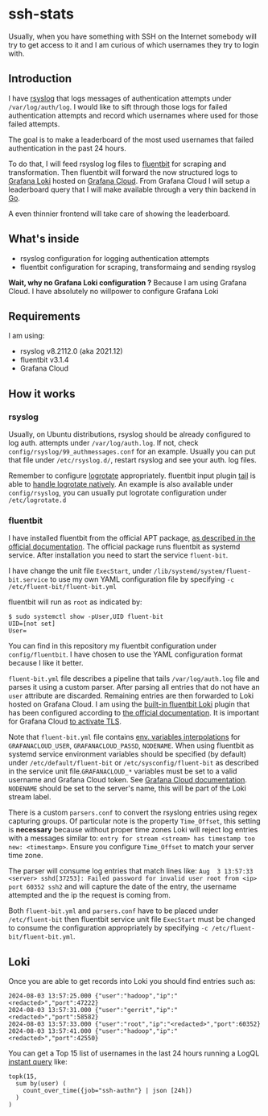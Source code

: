 # ssh-stats

Usually, when you have something with SSH on the Internet somebody will try to get access to it and I am curious of which usernames they try to login with.

## Introduction

I have [rsyslog](https://www.rsyslog.com/) that logs messages of authentication attempts under `/var/log/auth/log`. I would like to sift through those logs for failed authentication attempts and record which usernames where used for those failed attempts.

The goal is to make a leaderboard of the most used usernames that failed authentication in the past 24 hours.

To do that, I will feed rsyslog log files to [fluentbit](https://fluentbit.io/) for scraping and transformation. Then fluentbit will forward the now structured logs to [Grafana Loki](https://grafana.com/docs/loki/latest/get-started/labels/) hosted on [Grafana Cloud](https://grafana.com/products/cloud/). From Grafana Cloud I will setup a leaderboard query that I will make available through a very thin backend in [Go](https://github.com/gin-gonic/gin).

A even thinnier frontend will take care of showing the leaderboard.

## What's inside

- rsyslog configuration for logging authentication attempts
- fluentbit configuration for scraping, transformaing and sending rsyslog

**Wait, why no Grafana Loki configuration ?**
Because I am using Grafana Cloud. I have absolutely no willpower to configure Grafana Loki

## Requirements

I am using:

- rsyslog v8.2112.0 (aka 2021.12)
- fluentbit v3.1.4
- Grafana Cloud

## How it works

### rsyslog

Usually, on Ubuntu distributions, rsyslog should be already configured to log auth. attempts under `/var/log/auth.log`. If not, check `config/rsyslog/99_authmessages.conf` for an example. Usually you can put that file under `/etc/rsyslog.d/`, restart rsyslog and see your auth. log files.

Remember to configure [logrotate](https://linux.die.net/man/8/logrotate) appropriately. fluentbit input plugin [tail](https://docs.fluentbit.io/manual/pipeline/inputs/tail) is able to [handle logrotate natively](https://docs.fluentbit.io/manual/pipeline/inputs/tail#file-rotation). An example is also available under `config/rsyslog`, you can usually put logrotate configuration under `/etc/logrotate.d`

### fluentbit

I have installed fluentbit from the official APT package, [as described in the official documentation](https://docs.fluentbit.io/manual/installation/linux/ubuntu). The official package runs fluentbit as systemd service. After installation you need to start the service `fluent-bit`.

I have change the unit file `ExecStart`, under `/lib/systemd/system/fluent-bit.service` to use my own YAML configuration file by specifying `-c /etc/fluent-bit/fluent-bit.yml`

fluentbit will run as `root` as indicated by:

```
$ sudo systemctl show -pUser,UID fluent-bit
UID=[not set]
User=
```

You can find in this repository my fluentbit configuration under `config/fluentbit`. I have chosen to use the YAML configuration format because I like it better.

`fluent-bit.yml` file describes a pipeline that tails `/var/log/auth.log` file and parses it using a custom parser. After parsing all entries that do not have an `user` attribute are discarded. Remaining entries are then forwarded to Loki hosted on Grafana Cloud. I am using the [built-in fluentbit Loki](https://docs.fluentbit.io/manual/pipeline/outputs/loki) plugin that has been configured according to [the official documentation](https://docs.fluentbit.io/manual/pipeline/outputs/loki#fluent-bit--grafana-cloud). It is important for Grafana Cloud [to activate TLS](https://docs.fluentbit.io/manual/administration/transport-security#example-enable-tls-on-http-output).

Note that `fluent-bit.yml` file contains [env. variables interpolations](https://docs.fluentbit.io/manual/administration/configuring-fluent-bit/classic-mode/variables) for `GRAFANACLOUD_USER`, `GRAFANACLOUD_PASSD`, `NODENAME`. When using fluentbit as systemd service environment variables should be specified (by default) under `/etc/default/fluent-bit` or `/etc/sysconfig/fluent-bit` as described in the service unit file.`GRAFANACLOUD_*` variables must be set to a valid username and Grafana Cloud token. See [Grafana Cloud documentation](https://grafana.com/docs/grafana-cloud/account-management/authentication-and-permissions/access-policies/authorize-services/). `NODENAME` should be set to the server's name, this will be part of the Loki stream label.

There is a custom `parsers.conf` to convert the rsyslong entries using regex capturing groups. Of particular note is the property `Time_Offset`, this setting is **necessary** because without proper time zones Loki will reject log entries with a messages similar to: `entry for stream <stream> has timestamp too new: <timestamp>`. Ensure you configure `Time_Offset` to match your server time zone.

The parser will consume log entries that match lines like: `Aug  3 13:57:33 <server> sshd[37253]: Failed password for invalid user root from <ip> port 60352 ssh2` and will capture the date of the entry, the username attempted and the ip the request is coming from.

Both `fluent-bit.yml` and `parsers.conf` have to be placed under `/etc/fluent-bit` then fluentbit service unit file `ExecStart` must be changed to consume the configuration appropriately by specifying `-c /etc/fluent-bit/fluent-bit.yml`.

## Loki

Once you are able to get records into Loki you should find entries such as:

```
2024-08-03 13:57:25.000	{"user":"hadoop","ip":"<redacted>","port":47222}
2024-08-03 13:57:31.000	{"user":"gerrit","ip":"<redacted>","port":58582}
2024-08-03 13:57:33.000	{"user":"root","ip":"<redacted>","port":60352}
2024-08-03 13:57:41.000	{"user":"hadoop","ip":"<redacted>","port":42550}
```

You can get a Top 15 list of usernames in the last 24 hours running a LogQL [instant query](https://grafana.com/docs/loki/latest/reference/loki-http-api/#query-logs-at-a-single-point-in-time) like:

```
topk(15,
  sum by(user) (
    count_over_time({job="ssh-authn"} | json [24h])
  )
)
```

